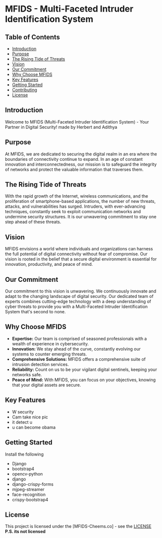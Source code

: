 # MFIDS - Multi-Faceted Intruder Identification System

## Table of Contents

- [Introduction](#introduction)
- [Purpose](#purpose)
- [The Rising Tide of Threats](#the-rising-tide-of-threats)
- [Vision](#vision)
- [Our Commitment](#our-commitment)
- [Why Choose MFIDS](#why-choose-mfids)
- [Key Features](#key-features)
- [Getting Started](#getting-started)
- [Contributing](#contributing)
- [License](#license)

## Introduction

Welcome to MFIDS (Multi-Faceted Intruder Identification System) - Your Partner in Digital Security! made by Herbert and Adithya


## Purpose

At MFIDS, we are dedicated to securing the digital realm in an era where the boundaries of connectivity continue to expand. In an age of constant innovation and interconnectedness, our mission is to safeguard the integrity of networks and protect the valuable information that traverses them.

## The Rising Tide of Threats

With the rapid growth of the Internet, wireless communications, and the proliferation of smartphone-based applications, the number of new threats, attacks, and vulnerabilities has surged. Intruders, with ever-advancing techniques, constantly seek to exploit communication networks and undermine security structures. It is our unwavering commitment to stay one step ahead of these threats.

## Vision

MFIDS envisions a world where individuals and organizations can harness the full potential of digital connectivity without fear of compromise. Our vision is rooted in the belief that a secure digital environment is essential for innovation, productivity, and peace of mind.

## Our Commitment

Our commitment to this vision is unwavering. We continuously innovate and adapt to the changing landscape of digital security. Our dedicated team of experts combines cutting-edge technology with a deep understanding of cyber threats to provide you with a Multi-Faceted Intruder Identification System that's second to none.

## Why Choose MFIDS

- **Expertise:** Our team is comprised of seasoned professionals with a wealth of experience in cybersecurity.
- **Innovation:** We stay ahead of the curve, constantly evolving our systems to counter emerging threats.
- **Comprehensive Solutions:** MFIDS offers a comprehensive suite of intrusion detection services.
- **Reliability:** Count on us to be your vigilant digital sentinels, keeping your networks safe.
- **Peace of Mind:** With MFIDS, you can focus on your objectives, knowing that your digital assets are secure.

## Key Features

- W security
- Cam take nice pic
- it detect u
- u can become obama

## Getting Started

Install the following

- Django
- bootstrap4
- opencv-python
- django
- django-crispy-forms 
- mjpeg-streamer 
- face-recognition
- crispy-bootstrap4 


## License

This project is licensed under the [MFIDS-Cheems.co] - see the [LICENSE](https://opensource.org/license/mit/https://opensource.org/license/mit/) 
**P.S. its not licensed**

